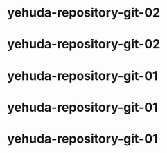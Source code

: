 # yehuda-repository-git-02
# yehuda-repository-git-02
# yehuda-repository-git-01
# yehuda-repository-git-01
# yehuda-repository-git-01
